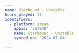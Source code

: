 ```yaml
---
name: Starbound - Unstable
hours_played: 14
identifiers:
  - platform: steam
    appid: '367540'
    name: Starbound - Unstable
    synced_on: '2024-07-04'

---
```

